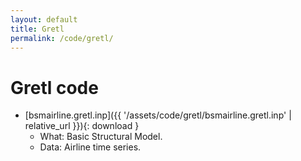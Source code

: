 ```yaml
---
layout: default
title: Gretl
permalink: /code/gretl/
---
```


# Gretl code

-   [bsmairline.gretl.inp]({{ '/assets/code/gretl/bsmairline.gretl.inp' \| relative_url }}){: download }
    -   What: Basic Structural Model.
    -   Data: Airline time series.
